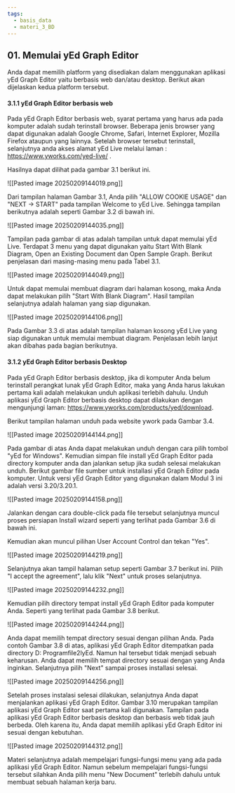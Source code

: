 ```yaml
---
tags:
  - basis_data
  - materi_3_BD
---
```


## 01. Memulai yEd Graph Editor

Anda dapat memilih platform yang disediakan dalam menggunakan aplikasi yEd Graph Editor yaitu berbasis web dan/atau desktop. Berikut akan dijelaskan kedua platform tersebut.

#### 3.1.1 yEd Graph Editor berbasis web

Pada yEd Graph Editor berbasis web, syarat pertama yang harus ada pada komputer adalah sudah terinstall browser. Beberapa jenis browser yang dapat digunakan adalah Google Chrome, Safari, Internet Explorer, Mozilla Firefox ataupun yang lainnya. Setelah browser tersebut terinstall, selanjutnya anda akses alamat yEd Live melalui laman : https://www.yworks.com/yed-live/ . 

Hasilnya dapat dilihat pada gambar 3.1 berikut ini.

![[Pasted image 20250209144019.png]]

Dari tampilan halaman Gambar 3.1, Anda pilih "ALLOW COOKIE USAGE" dan "NEXT → START" pada tampilan Welcome to yEd Live. Sehingga tampilan berikutnya adalah seperti Gambar 3.2 di bawah ini.


![[Pasted image 20250209144035.png]]

Tampilan pada gambar di atas adalah tampilan untuk dapat memulai yEd Live. Terdapat 3 menu yang dapat digunakan yaitu Start With Blank Diagram, Open an Existing Document dan Open Sample Graph. Berikut penjelasan dari masing-masing menu pada Tabel 3.1.

![[Pasted image 20250209144049.png]]

Untuk dapat memulai membuat diagram dari halaman kosong, maka Anda dapat melakukan pilih "Start With Blank Diagram". Hasil tampilan selanjutnya adalah halaman yang siap digunakan.

![[Pasted image 20250209144106.png]]


Pada Gambar 3.3 di atas adalah tampilan halaman kosong yEd Live yang siap digunakan untuk memulai membuat diagram. Penjelasan lebih lanjut akan dibahas pada bagian berikutnya.


#### 3.1.2 yEd Graph Editor berbasis Desktop

Pada yEd Graph Editor berbasis desktop, jika di komputer Anda belum terinstall perangkat lunak yEd Graph Editor, maka yang Anda harus lakukan pertama kali adalah melakukan unduh aplikasi terlebih dahulu. Unduh aplikasi yEd Graph Editor berbasis desktop dapat dilakukan dengan mengunjungi laman: https://www.yworks.com/products/yed/download. 

Berikut tampilan halaman unduh pada website ywork pada Gambar 3.4.

![[Pasted image 20250209144144.png]]

Pada gambar di atas Anda dapat melakukan unduh dengan cara pilih tombol "yEd for Windows". Kemudian simpan file install yEd Graph Editor pada directory komputer anda dan jalankan setup jika sudah selesai melakukan unduh. Berikut gambar file sumber untuk installasi yEd Graph Editor pada komputer. Untuk versi yEd Graph Editor yang digunakan dalam Modul 3 ini adalah versi 3.20/3.20.1.

![[Pasted image 20250209144158.png]]

Jalankan dengan cara double-click pada file tersebut selanjutnya muncul proses persiapan Install wizard seperti yang terlihat pada Gambar 3.6 di bawah ini. 

Kemudian akan muncul pilihan User Account Control dan tekan "Yes".


![[Pasted image 20250209144219.png]]

Selanjutnya akan tampil halaman setup seperti Gambar 3.7 berikut ini. Pilih "I accept the agreement", lalu klik "Next" untuk proses selanjutnya.

![[Pasted image 20250209144232.png]]

Kemudian pilih directory tempat install yEd Graph Editor pada komputer Anda. Seperti yang terlihat pada Gambar 3.8 berikut.

![[Pasted image 20250209144244.png]]

Anda dapat memilih tempat directory sesuai dengan pilihan Anda. Pada contoh Gambar 3.8 di atas, aplikasi yEd Graph Editor ditempatkan pada directory D: Programfile2lyEd. Namun hal tersebut tidak menjadi sebuah keharusan. Anda dapat memilih tempat directory sesuai dengan yang Anda inginkan. Selanjutnya pilih "Next" sampai proses installasi selesai.

![[Pasted image 20250209144256.png]]

Setelah proses instalasi selesai dilakukan, selanjutnya Anda dapat menjalankan aplikasi yEd Graph Editor. Gambar 3.10 merupakan tampilan aplikasi yEd Graph Editor saat pertama kali digunakan. Tampilan pada aplikasi yEd Graph Editor berbasis desktop dan berbasis web tidak jauh berbeda. Oleh karena itu, Anda dapat memilih aplikasi yEd Graph Editor ini sesuai dengan kebutuhan.

![[Pasted image 20250209144312.png]]



Materi selanjutnya adalah mempelajari fungsi-fungsi menu yang ada pada aplikasi yEd Graph Editor. Namun sebelum mempelajari fungsi-fungsi tersebut silahkan Anda pilih menu "New Document" terlebih dahulu untuk membuat sebuah halaman kerja baru.

